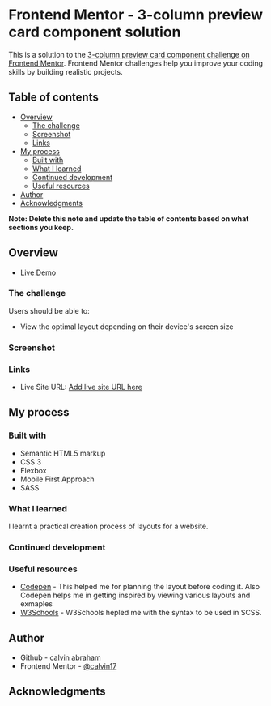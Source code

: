 # Frontend Mentor - 3-column preview card component solution

This is a solution to the [3-column preview card component challenge on Frontend Mentor](https://www.frontendmentor.io/challenges/3column-preview-card-component-pH92eAR2-). Frontend Mentor challenges help you improve your coding skills by building realistic projects.

## Table of contents

- [Overview](#overview)
  - [The challenge](#the-challenge)
  - [Screenshot](#screenshot)
  - [Links](#links)
- [My process](#my-process)
  - [Built with](#built-with)
  - [What I learned](#what-i-learned)
  - [Continued development](#continued-development)
  - [Useful resources](#useful-resources)
- [Author](#author)
- [Acknowledgments](#acknowledgments)

**Note: Delete this note and update the table of contents based on what sections you keep.**

## Overview

- [Live Demo](https://calvin17.github.io/FM-3-column-preview-card-component/)

### The challenge

Users should be able to:

- View the optimal layout depending on their device's screen size

### Screenshot

### Links

- Live Site URL: [Add live site URL here](https://calvin17.github.io/FM-3-column-preview-card-component/)

## My process

### Built with

- Semantic HTML5 markup
- CSS 3
- Flexbox
- Mobile First Approach
- SASS

### What I learned

I learnt a practical creation process of layouts for a website.

### Continued development

### Useful resources

- [Codepen](https://codepen.io/trending) - This helped me for planning the layout before coding it. Also Codepen helps me in getting inspired by viewing various layouts and exmaples
- [W3Schools](https://www.w3schools.com/) - W3Schools hepled me with the syntax to be used in SCSS.

## Author

- Github - [calvin abraham](https://github.com/calvin17)
- Frontend Mentor - [@calvin17](https://www.frontendmentor.io/profile/calvin17)

## Acknowledgments
